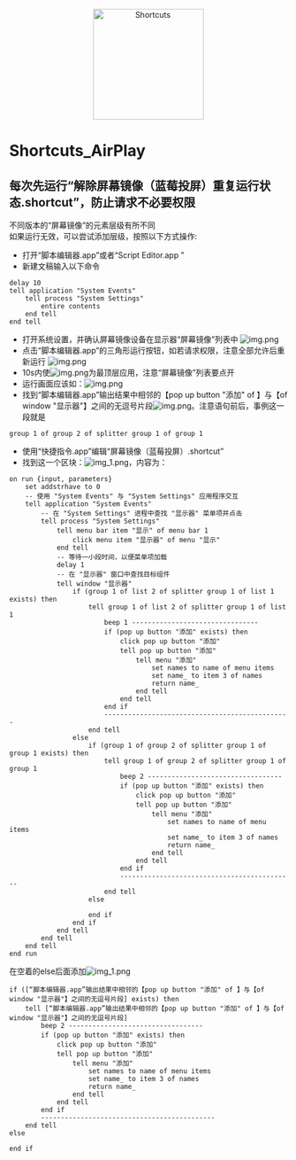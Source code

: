 <!-- markdownlint-disable MD033 MD041 -->
<p align="center">
  <a href="https://github.com/lanyangyin/macmini_Shortcuts_AirPlay"><img src="docs/Shortcuts.png" width="200" alt="Shortcuts"></a>
</p>

# Shortcuts_AirPlay
## 每次先运行“解除屏幕镜像（蓝莓投屏）重复运行状态.shortcut”，防止请求不必要权限
不同版本的“屏幕镜像”的元素层级有所不同<br>
如果运行无效，可以尝试添加层级，按照以下方式操作:<br>
- 打开“脚本编辑器.app”或者“Script Editor.app ”
- 新建文稿输入以下命令
```AppleScript
delay 10
tell application "System Events"
    tell process "System Settings"
        entire contents
    end tell
end tell
```
- 打开系统设置，并确认屏幕镜像设备在显示器“屏幕镜像”列表中
![img.png](docs/img.png)
- 点击“脚本编辑器.app”的三角形运行按钮，如若请求权限，注意全部允许后重新运行
![img.png](docs/img0.png)
- 10s内使![img.png](docs%2Fimg.png)为最顶层应用，注意“屏幕镜像”列表要点开
- 运行画面应该如：![img.png](docs/img1.png)
- 找到“脚本编辑器.app”输出结果中相邻的【pop up button "添加" of 】与【of window "显示器"】之间的无逗号片段![img.png](docs/img3.png)。注意语句前后，事例这一段就是
```
group 1 of group 2 of splitter group 1 of group 1
```
- 使用“快捷指令.app”编辑“屏幕镜像（蓝莓投屏）.shortcut”
- 找到这一个区块：![img_1.png](docs/img_1.png)，内容为：
```AppleScript
on run {input, parameters}
	set addstrhave to 0
	-- 使用 "System Events" 与 "System Settings" 应用程序交互
	tell application "System Events"
		-- 在 "System Settings" 进程中查找 "显示器" 菜单项并点击
		tell process "System Settings"
			tell menu bar item "显示" of menu bar 1
				click menu item "显示器" of menu "显示"
			end tell
			-- 等待一小段时间，以便菜单项加载
			delay 1
			-- 在 "显示器" 窗口中查找目标组件
			tell window "显示器"
				if (group 1 of list 2 of splitter group 1 of list 1 exists) then
					tell group 1 of list 2 of splitter group 1 of list 1
						beep 1 --------------------------------
						if (pop up button "添加" exists) then
							click pop up button "添加"
							tell pop up button "添加"
								tell menu "添加"
									set names to name of menu items
									set name_ to item 3 of names
									return name_
								end tell
							end tell
						end if
						-----------------------------------------------
					end tell
				else
					if (group 1 of group 2 of splitter group 1 of group 1 exists) then
						tell group 1 of group 2 of splitter group 1 of group 1
							beep 2 ----------------------------------
							if (pop up button "添加" exists) then
								click pop up button "添加"
								tell pop up button "添加"
									tell menu "添加"
										set names to name of menu items
										set name_ to item 3 of names
										return name_
									end tell
								end tell
							end if
							--------------------------------------------
						end tell
					else
						
					end if
				end if
			end tell
		end tell
	end tell
end run
```
在空着的else后面添加![img_1.png](docs/img_2.png)
```Applescript
if ([“脚本编辑器.app”输出结果中相邻的【pop up button "添加" of 】与【of window "显示器"】之间的无逗号片段] exists) then
    tell [“脚本编辑器.app”输出结果中相邻的【pop up button "添加" of 】与【of window "显示器"】之间的无逗号片段] 
        beep 2 ----------------------------------
        if (pop up button "添加" exists) then
            click pop up button "添加"
            tell pop up button "添加"
                tell menu "添加"
                    set names to name of menu items
                    set name_ to item 3 of names
                    return name_
                end tell
            end tell
        end if
        --------------------------------------------
    end tell
else
    
end if
```
